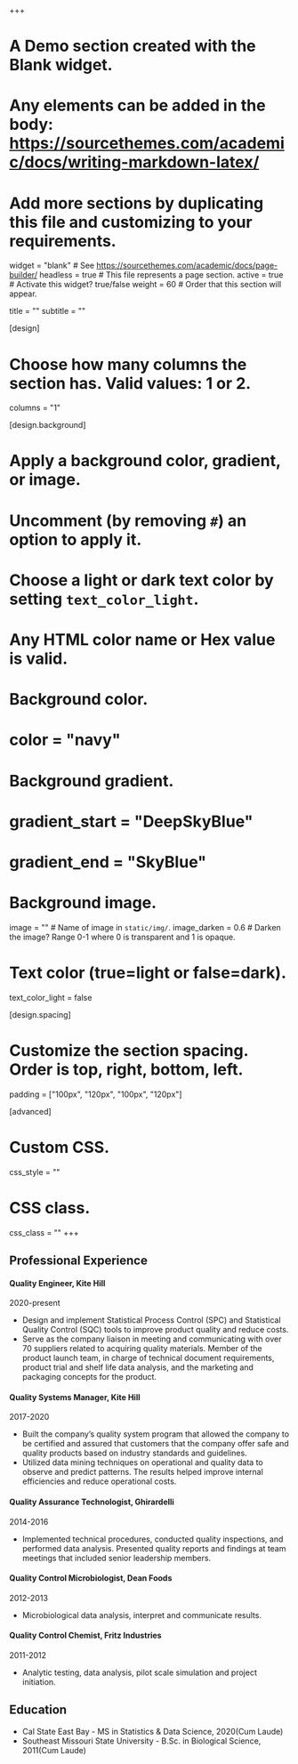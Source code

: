 +++
# A Demo section created with the Blank widget.
# Any elements can be added in the body: https://sourcethemes.com/academic/docs/writing-markdown-latex/
# Add more sections by duplicating this file and customizing to your requirements.

widget = "blank"  # See https://sourcethemes.com/academic/docs/page-builder/
headless = true  # This file represents a page section.
active = true # Activate this widget? true/false
weight = 60  # Order that this section will appear.

title = ""
subtitle = ""

[design]
  # Choose how many columns the section has. Valid values: 1 or 2.
  columns = "1"

[design.background]
  # Apply a background color, gradient, or image.
  #   Uncomment (by removing `#`) an option to apply it.
  #   Choose a light or dark text color by setting `text_color_light`.
  #   Any HTML color name or Hex value is valid.

  # Background color.
  # color = "navy"
  
  # Background gradient.
  # gradient_start = "DeepSkyBlue"
  # gradient_end = "SkyBlue"
  
  # Background image.
  image = ""  # Name of image in `static/img/`.
  image_darken = 0.6  # Darken the image? Range 0-1 where 0 is transparent and 1 is opaque.

  # Text color (true=light or false=dark).
  text_color_light = false

[design.spacing]
  # Customize the section spacing. Order is top, right, bottom, left.
  padding = ["100px", "120px", "100px", "120px"]

[advanced]
 # Custom CSS. 
 css_style = ""
 
 # CSS class.
 css_class = ""
+++



## Professional Experience

#### Quality Engineer, Kite Hill 
2020-present

* Design and implement Statistical Process Control (SPC) and Statistical Quality Control (SQC) tools to improve product quality and reduce costs.  
* Serve as the company liaison in meeting and communicating with over 70 suppliers related to acquiring quality materials. Member of the product launch team, in charge of technical document requirements, product trial and shelf life data analysis, and the marketing and packaging concepts for the product.





#### Quality Systems Manager, Kite Hill
2017-2020

*	Built the company’s quality system program that allowed the company to be certified and assured that customers that the company offer safe and quality products based on industry standards and guidelines.
*	Utilized data mining techniques on operational and quality data to observe and predict patterns. The results helped improve internal efficiencies and reduce operational costs. 
 


#### Quality Assurance Technologist, Ghirardelli
2014-2016

* Implemented technical procedures, conducted quality inspections, and performed data analysis. Presented quality reports and findings at team meetings that included senior leadership members. 


#### Quality Control Microbiologist, Dean Foods
2012-2013

* Microbiological data analysis, interpret and communicate results.

#### Quality Control Chemist, Fritz Industries
2011-2012

* Analytic testing, data analysis, pilot scale simulation and project initiation.

## Education

* Cal State East Bay - MS in Statistics & Data Science, 2020(Cum Laude)
* Southeast Missouri State University - B.Sc. in Biological Science, 2011(Cum Laude)

